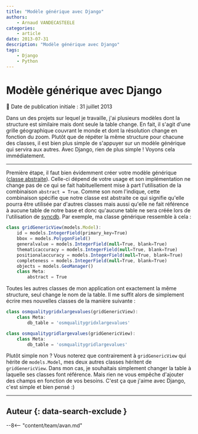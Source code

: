 ```yaml
---
title: "Modèle générique avec Django"
authors:
    - Arnaud VANDECASTEELE
categories:
    - article
date: 2013-07-31
description: "Modèle générique avec Django"
tags:
    - Django
    - Python
---
```


# Modèle générique avec Django

:calendar: Date de publication initiale : 31 juillet 2013

Dans un des projets sur lequel je travaille, j'ai plusieurs modèles dont la structure est similaire mais dont seule la table change. En fait, il s'agit d'une grille géographique couvrant le monde et dont la résolution change en fonction du zoom. Plutôt que de répéter la même structure pour chacune des classes, il est bien plus simple de s'appuyer sur un modèle générique qui servira aux autres. Avec Django, rien de plus simple ! Voyons cela immédiatement.

----

Première étape, il faut bien évidemment créer votre modèle générique ([classe abstraite](https://docs.djangoproject.com/en/dev/topics/db/models/#abstract-base-classes)). Celle-ci dépend de votre usage et son implémentation ne change pas de ce qui se fait habituellement mise à part l'utilisation de la combinaison `abstract = True`. Comme son nom l'indique, cette combinaison spécifie que notre classe est abstraite ce qui signifie qu'elle pourra être utilisée par d'autres classes mais aussi qu'elle ne fait référence à aucune table de notre base et donc qu'aucune table ne sera créée lors de l'utilisation de [syncdb](https://docs.djangoproject.com/en/dev/ref/django-admin/#django-admin-syncdb). Par exemple, ma classe générique ressemble à cela :

```javascript
class gridGenericView(models.Model):
    id = models.IntegerField(primary_key=True)
    bbox = models.PolygonField()  
    generalvalue = models.IntegerField(null=True, blank=True)
    thematicaccuracy = models.IntegerField(null=True, blank=True)
    positionalaccuracy = models.IntegerField(null=True, blank=True)
    completeness = models.IntegerField(null=True, blank=True)
    objects = models.GeoManager()
    class Meta:
        abstract = True
```

Toutes les autres classes de mon application ont exactement la même structure, seul change le nom de la table. Il me suffit alors de simplement écrire mes nouvelles classes de la manière suivante :

```javascript
class osmqualitygridxlargevalues(gridGenericView):
    class Meta:
        db_table = 'osmqualitygridxlargevalues'

class osmqualitygridlargevalues(gridGenericView):
    class Meta:
        db_table = 'osmqualitygridlargevalues'
```

Plutôt simple non ? Vous noterez que contrairement à `gridGenericView` qui hérite de `models.Model`, mes deux autres classes héritent de `gridGenericView`. Dans mon cas, je souhaitais simplement changer la table à laquelle ses classes font référence. Mais rien ne vous empêche d'ajouter des champs en fonction de vos besoins. C'est ça que j'aime avec Django, c'est simple et bien pensé :)

----

## Auteur {: data-search-exclude }

--8<-- "content/team/avan.md"
